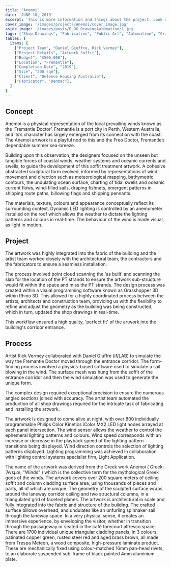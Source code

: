 ```yaml
---
title: "Anemoi" 
date: 'JUNE 18, 2019'
excerpt: 'this is more information and things about the project. Look at this test, it is testing the length of the item'
cover_image: '/images/projects/Anemoi/cover_image.jpg'
aside_image: '/images/posts/BLOG_DrawingAutomation/1.jpg'
tags: ["Shop Drawings", "Fabrication", "Public Art", "Automation", "Grasshopper", "Computational Design", "Rhino 3D"]
tables: {
  items: [
    ["Project Team", "Daniel Giuffre, Rick Vermey"],
    ["Project Details", "Artwork Soffit"],
    ["Budget", "$500,000"],
    ["Location", "Fremantle"],
    ["Completion Date", "2019"],
    ["Size", "200 sqm"],
    ["Client", "Defence Housing Australia"],
    ["Fabricator", "Denmac"],
  ]
}
---
```


## Concept

Anemoi is a physical representation of the local prevailing winds known as the ‘Fremantle Doctor’. Fremantle is a port city in Perth, Western Australia, and its’s character has largely emerged from its connection with the coast. The Anemoi artwork is a playful nod to this and the Freo Doctor, Fremantle’s dependable summer sea-breeze.

Building upon this observation, the designers focused on the unseen but tangible forces of coastal winds, weather systems and oceanic currents and swells, to guide the development of this soffit treatment artwork. A cohesive abstracted sculptural form evolved, informed by representations of wind movement and direction such as meteorological mapping, bathymetric contours, the undulating ocean surface, charting of tidal swells and oceanic current flows, wind-filled sails, draping fishnets, emergent patterns in shipping route paths, billowing flags and shipping pennants.

The materials, texture, colours and appearance conceptually reflect its surrounding context. Dynamic LED lighting is controlled by an anemometer installed on the roof which allows the weather to dictate the lighting patterns and colours in real-time. The behaviour of the wind is made visual, as light in motion.


## Project



The artwork was highly integrated into the fabric of the building and the artist team worked closely with the architectural team, the contractors and the fabricators to ensure a seamless installation.

The process involved point cloud scanning the 'as built' and scanning the slab for the location of the PT strands to ensure the artwork sub-structure would fit within the space and miss the PT strands. The design process was created within a visual programming software known as Grasshopper 3D within Rhino 3D. This allowed for a highly coordinated process between the artists, architects and construction team, providing us with the flexibility to refine and adjust the geometry as the building was being constructed, which in turn, updated the shop drawings in real-time.

This workflow ensured a high quality, 'perfect fit' of the artwork into the building's corridor entrance.



## Process

Artist Rick Vermey collaborated with Daniel Giuffre (if/LAB) to simulate the way the Fremantle Doctor moved through the entrance corridor. The form-finding process involved a physics-based software used to simulate a sail blowing in the wind. The surface mesh was hung from the soffit of the entrance corridor and then the wind simulation was used to generate the unique form.

The complex design required exceptional precision to ensure the numerous angled sections joined with accuracy. The artist team automated the production of all shop drawings required for the intricate task of fabricating and installing the artwork.

The artwork is designed to come alive at night, with over 800 individually programmable Philips Color Kinetics iColor MX2 LED light nodes arrayed at each panel intersection. The wind sensor allows the weather to control the ephemeral lighting patterns and colours. Wind speed corresponds with an increase or decrease in the playback speed of the lighting pattern transitions being displayed. Wind direction controls the selection of lighting patterns displayed. Lighting programming was achieved in collaboration with lighting control systems specialist firm, Light Application.

The name of the artwork was derived from the Greek work Anemoi ( Greek: Ἄνεμοι, "Winds" ) which is the collective term for the mythological Greek gods of the winds. The artwork covers over 200 square meters of ceiling soffit and column cladding surface area, using thousands of pieces and parts, all of which are unique. The geometry of the sculpted surface wraps around the laneway corridor ceiling and two structural columns, in a triangulated grid of faceted planes. The artwork is architectural in scale and fully integrated into the fabric and structure of the building. The crafted surface billows overhead, and undulates like an unfurling spinnaker sail through the laneway space. In a very physical sense, it creates an immersive experience, by enveloping the visitor, whether in transition through the passageway or seated in the café forecourt alfresco space. There are 1700 individual unique triangular cladding panels, in 3 colours, patinated copper green, rusted steel red and aged brass brown, all made from Trespa Meteon, a wood composite, high-pressure laminate product. These are mechanically fixed using colour-matched 16mm pan-head rivets, to an elaborate suspended sub-frame of black painted 4mm aluminium plate.